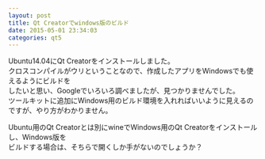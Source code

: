 ```yaml
---
layout: post
title: Qt Creatorでwindows版のビルド
date: 2015-05-01 23:34:03
categories: qt5
---
```

<p>Ubuntu14.04にQt Creatorをインストールしました。<br>
クロスコンパイルがウリということなので、作成したアプリをWindowsでも使えるようにビルドを<br>
したいと思い、Googleでいろいろ調べましたが、見つかりませんでした。<br>
ツールキットに追加にWindows用のビルド環境を入れればいいように見えるのですが、やり方がわかりません。</p>

<p>Ubuntu用のQt Creatorとは別にwineでWindows用のQt Creatorをインストールし、Windows版を<br>
ビルドする場合は、そちらで開くしか手がないのでしょうか？</p>
